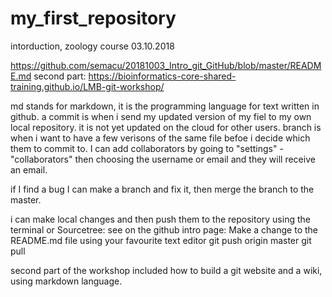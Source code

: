 # my_first_repository
intorduction, zoology course 03.10.2018

https://github.com/semacu/20181003_Intro_git_GitHub/blob/master/README.md
second part:
https://bioinformatics-core-shared-training.github.io/LMB-git-workshop/

md stands for markdown, it is the programming language for text written in github.
a commit is when i send my updated version of my fiel to my own local repository. it is not yet updated on the cloud for other users.
branch is when i want to have a few verisons of the same file befoe i decide which them to commit to.
I can add collaborators by going to "settings" - "collaborators" then choosing the username or email and they will receive an email. 

if I find a bug I can make a branch and fix it, then merge the branch to the master.

i can make local changes and then push them to the repository using the terminal or Sourcetree: 
see on the github intro page:
Make a change to the README.md file using your favourite text editor
git push origin master
git pull

second part of the workshop included how to build a git website and a wiki, using markdown language.
